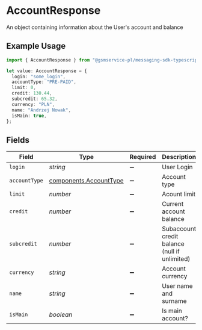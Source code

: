 # AccountResponse

An object containing information about the User's account and balance

## Example Usage

```typescript
import { AccountResponse } from "@gsmservice-pl/messaging-sdk-typescript/models/components";

let value: AccountResponse = {
  login: "some_login",
  accountType: "PRE-PAID",
  limit: 0,
  credit: 130.44,
  subcredit: 65.32,
  currency: "PLN",
  name: "Andrzej Nowak",
  isMain: true,
};
```

## Fields

| Field                                                            | Type                                                             | Required                                                         | Description                                                      | Example                                                          |
| ---------------------------------------------------------------- | ---------------------------------------------------------------- | ---------------------------------------------------------------- | ---------------------------------------------------------------- | ---------------------------------------------------------------- |
| `login`                                                          | *string*                                                         | :heavy_minus_sign:                                               | User Login                                                       | some_login                                                       |
| `accountType`                                                    | [components.AccountType](../../models/components/accounttype.md) | :heavy_minus_sign:                                               | Account type                                                     | PRE-PAID                                                         |
| `limit`                                                          | *number*                                                         | :heavy_minus_sign:                                               | Acount limit                                                     | 0                                                                |
| `credit`                                                         | *number*                                                         | :heavy_minus_sign:                                               | Current account balance                                          | 130.44                                                           |
| `subcredit`                                                      | *number*                                                         | :heavy_minus_sign:                                               | Subaccount credit balance (null if unlimited)                    | 65.32                                                            |
| `currency`                                                       | *string*                                                         | :heavy_minus_sign:                                               | Account currency                                                 | PLN                                                              |
| `name`                                                           | *string*                                                         | :heavy_minus_sign:                                               | User name and surname                                            | Andrzej Nowak                                                    |
| `isMain`                                                         | *boolean*                                                        | :heavy_minus_sign:                                               | Is main account?                                                 | true                                                             |